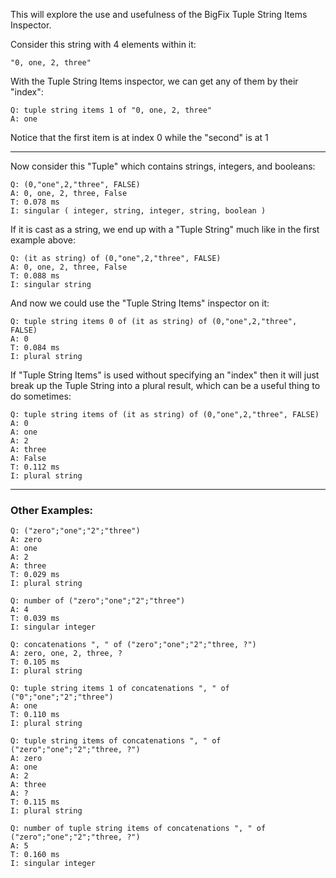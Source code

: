 

This will explore the use and usefulness of the BigFix Tuple String Items Inspector.

Consider this string with 4 elements within it:

    "0, one, 2, three"

With the Tuple String Items inspector, we can get any of them by their "index":

    Q: tuple string items 1 of "0, one, 2, three"
    A: one

Notice that the first item is at index 0 while the "second" is at 1

------------

Now consider this "Tuple" which contains strings, integers, and booleans:

    Q: (0,"one",2,"three", FALSE)
    A: 0, one, 2, three, False
    T: 0.078 ms
    I: singular ( integer, string, integer, string, boolean )

If it is cast as a string, we end up with a "Tuple String" much like in the first example above:

    Q: (it as string) of (0,"one",2,"three", FALSE)
    A: 0, one, 2, three, False
    T: 0.088 ms
    I: singular string

And now we could use the "Tuple String Items" inspector on it:

    Q: tuple string items 0 of (it as string) of (0,"one",2,"three", FALSE)
    A: 0
    T: 0.084 ms
    I: plural string

If "Tuple String Items" is used without specifying an "index" then it will just break up the Tuple String into a plural result, which can be a useful thing to do sometimes:

    Q: tuple string items of (it as string) of (0,"one",2,"three", FALSE)
    A: 0
    A: one
    A: 2
    A: three
    A: False
    T: 0.112 ms
    I: plural string


----------

### Other Examples:

    Q: ("zero";"one";"2";"three")
    A: zero
    A: one
    A: 2
    A: three
    T: 0.029 ms
    I: plural string

    Q: number of ("zero";"one";"2";"three")
    A: 4
    T: 0.039 ms
    I: singular integer

    Q: concatenations ", " of ("zero";"one";"2";"three, ?")
    A: zero, one, 2, three, ?
    T: 0.105 ms
    I: plural string

    Q: tuple string items 1 of concatenations ", " of  ("0";"one";"2";"three")
    A: one
    T: 0.110 ms
    I: plural string

    Q: tuple string items of concatenations ", " of  ("zero";"one";"2";"three, ?")
    A: zero
    A: one
    A: 2
    A: three
    A: ?
    T: 0.115 ms
    I: plural string

    Q: number of tuple string items of concatenations ", " of  ("zero";"one";"2";"three, ?")
    A: 5
    T: 0.160 ms
    I: singular integer

